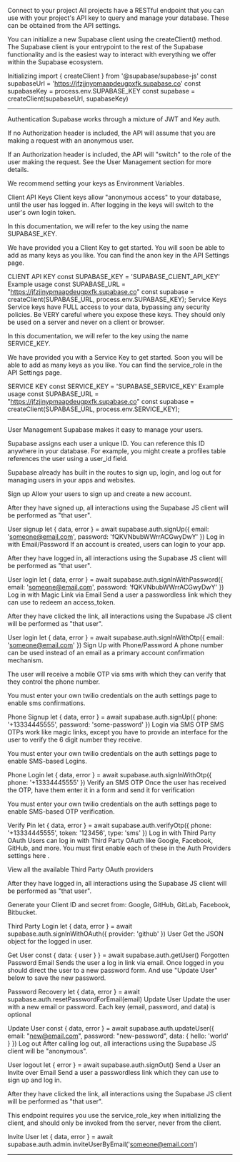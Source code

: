 Connect to your project
All projects have a RESTful endpoint that you can use with your project's API key to query and manage your database. These can be obtained from the API settings.

You can initialize a new Supabase client using the createClient() method. The Supabase client is your entrypoint to the rest of the Supabase functionality and is the easiest way to interact with everything we offer within the Supabase ecosystem.

Initializing
import { createClient } from '@supabase/supabase-js'
const supabaseUrl = 'https://jfzjjnypmaapdeugpxfk.supabase.co'
const supabaseKey = process.env.SUPABASE_KEY
const supabase = createClient(supabaseUrl, supabaseKey)


----
Authentication
Supabase works through a mixture of JWT and Key auth.

If no Authorization header is included, the API will assume that you are making a request with an anonymous user.

If an Authorization header is included, the API will "switch" to the role of the user making the request. See the User Management section for more details.

We recommend setting your keys as Environment Variables.

Client API Keys
Client keys allow "anonymous access" to your database, until the user has logged in. After logging in the keys will switch to the user's own login token.

In this documentation, we will refer to the key using the name SUPABASE_KEY.

We have provided you a Client Key to get started. You will soon be able to add as many keys as you like. You can find the anon key in the API Settings page.

CLIENT API KEY
const SUPABASE_KEY = 'SUPABASE_CLIENT_API_KEY'
Example usage
const SUPABASE_URL = "https://jfzjjnypmaapdeugpxfk.supabase.co"
const supabase = createClient(SUPABASE_URL, process.env.SUPABASE_KEY);
Service Keys
Service keys have FULL access to your data, bypassing any security policies. Be VERY careful where you expose these keys. They should only be used on a server and never on a client or browser.

In this documentation, we will refer to the key using the name SERVICE_KEY.

We have provided you with a Service Key to get started. Soon you will be able to add as many keys as you like. You can find the service_role in the API Settings page.

SERVICE KEY
const SERVICE_KEY = 'SUPABASE_SERVICE_KEY'
Example usage
const SUPABASE_URL = "https://jfzjjnypmaapdeugpxfk.supabase.co"
const supabase = createClient(SUPABASE_URL, process.env.SERVICE_KEY);



----
User Management
Supabase makes it easy to manage your users.

Supabase assigns each user a unique ID. You can reference this ID anywhere in your database. For example, you might create a profiles table references the user using a user_id field.

Supabase already has built in the routes to sign up, login, and log out for managing users in your apps and websites.

Sign up
Allow your users to sign up and create a new account.

After they have signed up, all interactions using the Supabase JS client will be performed as "that user".

User signup
let { data, error } = await supabase.auth.signUp({
  email: 'someone@email.com',
  password: 'fQKVNbubWWrrACGwyDwY'
})
Log in with Email/Password
If an account is created, users can login to your app.

After they have logged in, all interactions using the Supabase JS client will be performed as "that user".

User login
let { data, error } = await supabase.auth.signInWithPassword({
  email: 'someone@email.com',
  password: 'fQKVNbubWWrrACGwyDwY'
})
Log in with Magic Link via Email
Send a user a passwordless link which they can use to redeem an access_token.

After they have clicked the link, all interactions using the Supabase JS client will be performed as "that user".

User login
let { data, error } = await supabase.auth.signInWithOtp({
  email: 'someone@email.com'
})
Sign Up with Phone/Password
A phone number can be used instead of an email as a primary account confirmation mechanism.

The user will receive a mobile OTP via sms with which they can verify that they control the phone number.

You must enter your own twilio credentials on the auth settings page to enable sms confirmations.

Phone Signup
let { data, error } = await supabase.auth.signUp({
  phone: '+13334445555',
  password: 'some-password'
})
Login via SMS OTP
SMS OTPs work like magic links, except you have to provide an interface for the user to verify the 6 digit number they receive.

You must enter your own twilio credentials on the auth settings page to enable SMS-based Logins.

Phone Login
let { data, error } = await supabase.auth.signInWithOtp({
  phone: '+13334445555'
})
Verify an SMS OTP
Once the user has received the OTP, have them enter it in a form and send it for verification

You must enter your own twilio credentials on the auth settings page to enable SMS-based OTP verification.

Verify Pin
let { data, error } = await supabase.auth.verifyOtp({
  phone: '+13334445555',
  token: '123456',
  type: 'sms'
})
Log in with Third Party OAuth
Users can log in with Third Party OAuth like Google, Facebook, GitHub, and more. You must first enable each of these in the Auth Providers settings here .

View all the available Third Party OAuth providers

After they have logged in, all interactions using the Supabase JS client will be performed as "that user".

Generate your Client ID and secret from: Google, GitHub, GitLab, Facebook, Bitbucket.

Third Party Login
let { data, error } = await supabase.auth.signInWithOAuth({
  provider: 'github'
})
User
Get the JSON object for the logged in user.

Get User
const { data: { user } } = await supabase.auth.getUser()
Forgotten Password Email
Sends the user a log in link via email. Once logged in you should direct the user to a new password form. And use "Update User" below to save the new password.

Password Recovery
let { data, error } = await supabase.auth.resetPasswordForEmail(email)
Update User
Update the user with a new email or password. Each key (email, password, and data) is optional

Update User
const { data, error } = await supabase.auth.updateUser({
  email: "new@email.com",
  password: "new-password",
  data: { hello: 'world' }
})
Log out
After calling log out, all interactions using the Supabase JS client will be "anonymous".

User logout
let { error } = await supabase.auth.signOut()
Send a User an Invite over Email
Send a user a passwordless link which they can use to sign up and log in.

After they have clicked the link, all interactions using the Supabase JS client will be performed as "that user".

This endpoint requires you use the service_role_key when initializing the client, and should only be invoked from the server, never from the client.

Invite User
let { data, error } = await supabase.auth.admin.inviteUserByEmail('someone@email.com')

-----

